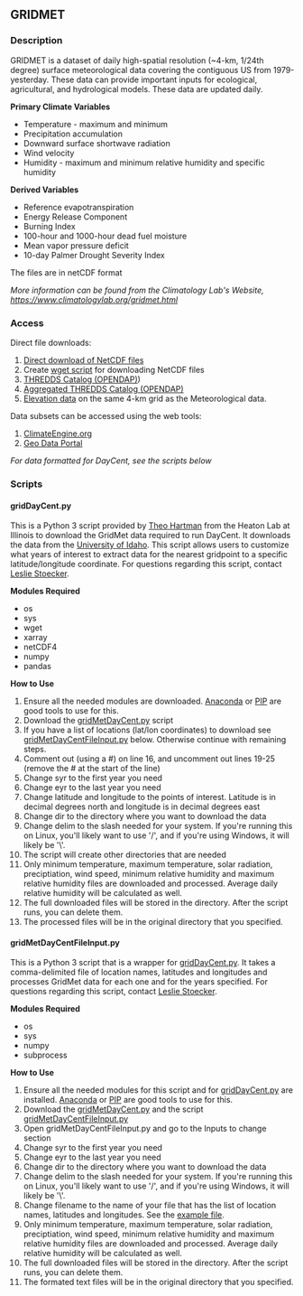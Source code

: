 ## GRIDMET
### Description
GRIDMET is a dataset of daily high-spatial resolution (~4-km, 1/24th degree) surface meteorological data covering the contiguous US from 1979-yesterday. These data can provide important inputs for ecological, agricultural, and hydrological models. These data are updated daily. 

**Primary Climate Variables**
* Temperature - maximum and minimum
* Precipitation accumulation
* Downward surface shortwave radiation
* Wind velocity
* Humidity - maximum and minimum relative humidity and specific humidity

**Derived Variables**
* Reference evapotranspiration
* Energy Release Component
* Burning Index
* 100-hour and 1000-hour dead fuel moisture
* Mean vapor pressure deficit
* 10-day Palmer Drought Severity Index

The files are in netCDF format

*More information can be found from the Climatology Lab's Website, https://www.climatologylab.org/gridmet.html* 
### Access

Direct file downloads:
1. [Direct download of NetCDF files](https://www.northwestknowledge.net/metdata/data/)
2. Create [wget script](https://www.climatologylab.org/wget-gridmet.html) for downloading NetCDF files
3. [THREDDS Catalog (OPENDAP)](http://thredds.northwestknowledge.net:8080/thredds/reacch_climate_MET_catalog.html))
4. [Aggregated THREDDS Catalog (OPENDAP)](http://thredds.northwestknowledge.net:8080/thredds/reacch_climate_MET_aggregated_catalog.html)
5. [Elevation data](https://climate.northwestknowledge.net/METDATA/data/metdata_elevationdata.nc) on the same 4-km grid as the Meteorological data.

Data subsets can be accessed using the web tools:
1. [ClimateEngine.org](https://app.climateengine.org/)
2. [Geo Data Portal](https://cida.usgs.gov/gdp/client/#!catalog/gdp/dataset/54dd5df2e4b08de9379b38d8)

*For data formatted for DayCent, see the scripts below*

### Scripts

#### gridDayCent.py

This is a Python 3 script provided by [Theo Hartman](tmihart@illinois.edu) from the Heaton Lab at Illinois to download the GridMet data required to run DayCent. It downloads the data from the 
[University of Idaho](https://www.northwestknowledge.net/metdata/data/). This script allows users to customize what years of interest to extract data for the nearest gridpoint to a specific latitude/longitude coordinate. 
For questions regarding this script, contact [Leslie Stoecker](lensor@illinois.edu).

**Modules Required**
* os
* sys
* wget
* xarray
* netCDF4
* numpy
* pandas

**How to Use**

1. Ensure all the needed modules are downloaded. [Anaconda](https://www.anaconda.com/download) or [PIP](https://packaging.python.org/en/latest/tutorials/installing-packages/) are good tools to use for this.
2. Download the [gridMetDayCent.py](https://github.com/cabbi-bio/Sustainability-Shared-Code/blob/main/DayCent/GridMet/gridMetDayCent.py) script
3. If you have a list of locations (lat/lon coordinates) to download see [gridMetDayCentFileInput.py](#gridMetDayCentFileInputpy) below. Otherwise continue with remaining steps.
4. Comment out (using a #) on line 16, and uncomment out lines 19-25 (remove the # at the start of the line)
5. Change syr to the first year you need
6. Change eyr to the last year you need
7. Change latitude and longitude to the points of interest. Latitude is in decimal degrees north and longitude is in decimal degrees east
8. Change dir to the directory where you want to download the data
9. Change delim to the slash needed for your system. If you're running this on Linux, you'll likely want to use '/', and if you're using Windows, it will likely be '\\'.
10. The script will create other directories that are needed
11. Only minimum temperature, maximum temperature, solar radiation, preciptiation, wind speed, minimum relative humidity and maximum relative humidity files are downloaded and processed. Average daily relative humidity will be calculated as well.
12. The full downloaded files will be stored in the directory. After the script runs, you can delete them.
13. The processed files will be in the original directory that you specified.

#### gridMetDayCentFileInput.py

This is a Python 3 script that is a wrapper for [gridDayCent.py](#gridDayCentpy). It takes a comma-delimited file of location names, latitudes and longitudes and processes GridMet data for each one and for the years specified. 
For questions regarding this script, contact [Leslie Stoecker](lensor@illinois.edu).

**Modules Required**
* os
* sys
* numpy
* subprocess

**How to Use**

1. Ensure all the needed modules for this script and for [gridDayCent.py](#gridDayCentpy) are installed. [Anaconda](https://www.anaconda.com/download) or [PIP](https://packaging.python.org/en/latest/tutorials/installing-packages/) are good tools to use for this.
2. Download the [gridMetDayCent.py](https://github.com/cabbi-bio/Sustainability-Shared-Code/blob/main/DayCent/GridMet/gridMetDayCent.py) and the script [gridMetDayCentFileInput.py](https://github.com/cabbi-bio/Sustainability-Shared-Code/blob/main/DayCent/GridMet/gridMetDayCentFileInput.py)
3. Open gridMetDayCentFileInput.py and go to the Inputs to change section
4. Change syr to the first year you need
5. Change eyr to the last year you need
6. Change dir to the directory where you want to download the data
7. Change delim to the slash needed for your system. If you're running this on Linux, you'll likely want to use '/', and if you're using Windows, it will likely be '\\'.
8. Change filename to the name of your file that has the list of location names, latitudes and longitudes. See the [example file](https://github.com/cabbi-bio/Sustainability-Shared-Code/blob/main/DayCent/GridMet/DayCent_Locations_Example_File.csv).
9. Only minimum temperature, maximum temperature, solar radiation, preciptiation, wind speed, minimum relative humidity and maximum relative humidity files are downloaded and processed. Average daily relative humidity will be calculated as well.
10. The full downloaded files will be stored in the directory. After the script runs, you can delete them.
11. The formated text files will be in the original directory that you specified.
